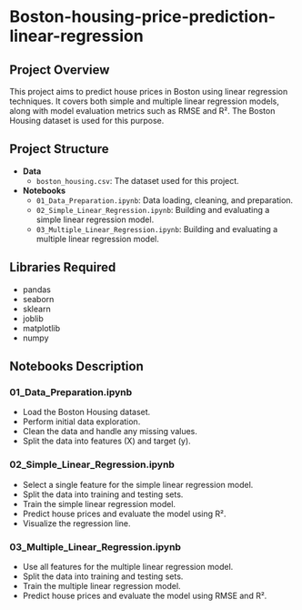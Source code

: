 # Boston-housing-price-prediction-linear-regression

## Project Overview
This project aims to predict house prices in Boston using linear regression techniques. It covers both simple and multiple linear regression models, along with model evaluation metrics such as RMSE and R². The Boston Housing dataset is used for this purpose.

## Project Structure
- **Data**
  - `boston_housing.csv`: The dataset used for this project.
- **Notebooks**
  - `01_Data_Preparation.ipynb`: Data loading, cleaning, and preparation.
  - `02_Simple_Linear_Regression.ipynb`: Building and evaluating a simple linear regression model.
  - `03_Multiple_Linear_Regression.ipynb`: Building and evaluating a multiple linear regression model.

## Libraries Required
- pandas
- seaborn
- sklearn
- joblib
- matplotlib
- numpy

## Notebooks Description

### 01_Data_Preparation.ipynb
- Load the Boston Housing dataset.
- Perform initial data exploration.
- Clean the data and handle any missing values.
- Split the data into features (X) and target (y).

### 02_Simple_Linear_Regression.ipynb
- Select a single feature for the simple linear regression model.
- Split the data into training and testing sets.
- Train the simple linear regression model.
- Predict house prices and evaluate the model using R².
- Visualize the regression line.

### 03_Multiple_Linear_Regression.ipynb
- Use all features for the multiple linear regression model.
- Split the data into training and testing sets.
- Train the multiple linear regression model.
- Predict house prices and evaluate the model using RMSE and R².